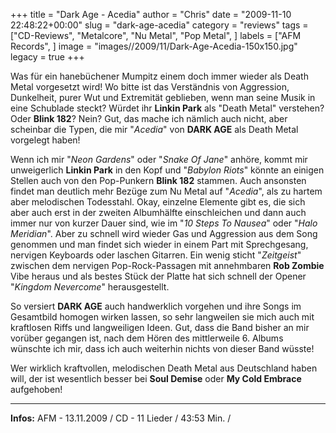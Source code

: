 +++
title = "Dark Age - Acedia"
author = "Chris"
date = "2009-11-10 22:48:22+00:00"
slug = "dark-age-acedia"
category = "reviews"
tags = ["CD-Reviews", "Metalcore", "Nu Metal", "Pop Metal", ]
labels = ["AFM Records", ]
image = "images//2009/11/Dark-Age-Acedia-150x150.jpg"
legacy = true
+++

Was für ein hanebüchener Mumpitz einem doch immer wieder als Death Metal vorgesetzt wird! Wo bitte ist das Verständnis von Aggression, Dunkelheit, purer Wut und Extremität geblieben, wenn man seine Musik in eine Schublade steckt? Würdet ihr **Linkin Park** als "Death Metal" verstehen? Oder **Blink 182**? Nein? Gut, das mache ich nämlich auch nicht, aber scheinbar die Typen, die mir "_Acedia_" von **DARK AGE** als Death Metal vorgelegt haben!

Wenn ich mir "_Neon Gardens_" oder "_Snake Of Jane_" anhöre, kommt mir unweigerlich **Linkin Park** in den Kopf und "_Babylon Riots_" könnte an einigen Stellen auch von den Pop-Punkern **Blink 182** stammen. Auch ansonsten findet man deutlich mehr Bezüge zum Nu Metal auf "_Acedia_", als zu hartem aber melodischen Todesstahl. Okay, einzelne Elemente gibt es, die sich aber auch erst in der zweiten Albumhälfte einschleichen und dann auch immer nur von kurzer Dauer sind, wie im "_10 Steps To Nausea_" oder "_Halo Meridian_". Aber zu schnell wird wieder Gas und Aggression aus dem Song genommen und man findet sich wieder in einem Part mit Sprechgesang, nervigen Keyboards oder laschen Gitarren. Ein wenig sticht "_Zeitgeist_" zwischen dem nervigen Pop-Rock-Passagen mit annehmbaren **Rob Zombie** Vibe heraus und als bestes Stück der Platte hat sich schnell der Opener "_Kingdom Nevercome_" herausgestellt.

So versiert **DARK AGE** auch handwerklich vorgehen und ihre Songs im Gesamtbild homogen wirken lassen, so sehr langweilen sie mich auch mit kraftlosen Riffs und langweiligen Ideen. Gut, dass die Band bisher an mir vorüber gegangen ist, nach dem Hören des mittlerweile 6. Albums wünschte ich mir, dass ich auch weiterhin nichts von dieser Band wüsste!

Wer wirklich kraftvollen, melodischen Death Metal aus Deutschland haben will, der ist wesentlich besser bei **Soul Demise** oder **My Cold Embrace** aufgehoben!





---
**Infos:**
AFM - 13.11.2009 / 
CD - 11 Lieder / 43:53 Min. / 
